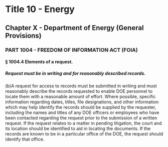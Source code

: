 
# Title 10 - Energy
## Chapter X - Department of Energy (General Provisions)
### PART 1004 - FREEDOM OF INFORMATION ACT (FOIA)
#### § 1004.4 Elements of a request.
##### Request must be in writing and for reasonably described records.

(b)A request for access to records must be submitted in writing and must reasonably describe the records requested to enable DOE personnel to locate them with a reasonable amount of effort. Where possible, specific information regarding dates, titles, file designations, and other information which may help identify the records should be supplied by the requester, including the names and titles of any DOE officers or employees who have been contacted regarding the request prior to the submission of a written request. If the request relates to a matter in pending litigation, the court and its location should be identified to aid in locating the documents. If the records are known to be in a particular office of the DOE, the request should identify that office.
